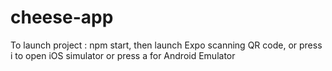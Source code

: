 # cheese-app

To launch project : npm start, then launch Expo scanning QR code,
or press i to open iOS simulator
or press a for Android Emulator